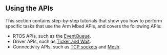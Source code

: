 ## Using the APIs

This section contains step-by-step tutorials that show you how to perform specific tasks that use the Arm Mbed APIs, and covers the following APIs:

- RTOS APIs, such as the [EventQueue](/docs/v5.4/tutorials/the-eventqueue-api.html).
- Driver APIs, such as [Ticker and Wait](/docs/v5.4/tutorials/application-flow-control.html).
- Connectivity APIs, such as [TCP sockets](/docs/v5.4/tutorials/cellular-tcp-sockets.html) and [Mesh](/docs/v5.4/tutorials/mesh.html).
